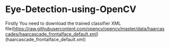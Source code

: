# Eye-Detection-using-OpenCV

Firstly You need to download the trained classifier XML file(https://raw.githubusercontent.com/opencv/opencv/master/data/haarcascades/haarcascade_frontalface_default.xml) (haarcascade_frontalface_default.xml)
